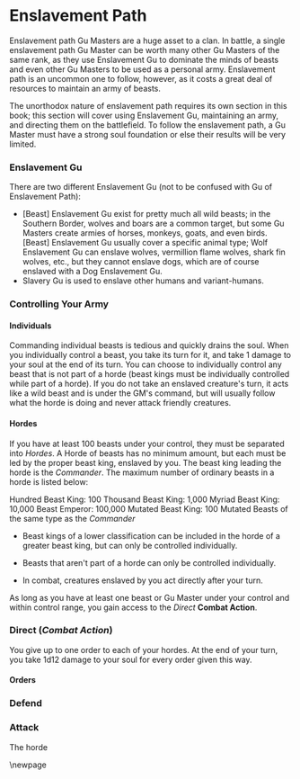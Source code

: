 # Enslavement Path

Enslavement path Gu Masters are a huge asset to a clan. In battle, a single enslavement path Gu Master can be worth many other Gu Masters of the same rank, as they use Enslavement Gu to dominate the minds of beasts and even other Gu Masters to be used as a personal army. Enslavement path is an uncommon one to follow, however, as it costs a great deal of resources to maintain an army of beasts.

The unorthodox nature of enslavement path requires its own section in this book; this section will cover using Enslavement Gu, maintaining an army, and directing them on the battlefield. To follow the enslavement path, a Gu Master must have a strong soul foundation or else their results will be very limited.

### Enslavement Gu

There are two different Enslavement Gu (not to be confused with Gu of Enslavement Path):
- [Beast] Enslavement Gu exist for pretty much all wild beasts; in the Southern Border, wolves and boars are a common target, but some Gu Masters create armies of horses, monkeys, goats, and even birds. [Beast] Enslavement Gu usually cover a specific animal type; Wolf Enslavement Gu can enslave wolves, vermillion flame wolves, shark fin wolves, etc., but they cannot enslave dogs, which are of course enslaved with a Dog Enslavement Gu.
- Slavery Gu is used to enslave other humans and variant-humans.

### Controlling Your Army

#### Individuals
Commanding individual beasts is tedious and quickly drains the soul. When you individually control a beast, you take its turn for it, and take 1 damage to your soul at the end of its turn. You can choose to individually control any beast that is not part of a horde (beast kings must be individually controlled while part of a horde). If you do not take an enslaved creature's turn, it acts like a wild beast and is under the GM's command, but will usually follow what the horde is doing and never attack friendly creatures.

#### Hordes
If you have at least 100 beasts under your control, they must be separated into *Hordes*. A Horde of beasts has no minimum amount, but each must be led by the proper beast king, enslaved by you. The beast king leading the horde is the *Commander*. The maximum number of ordinary beasts in a horde is listed below:

Hundred Beast King: 100
Thousand Beast King: 1,000
Myriad Beast King: 10,000
Beast Emperor: 100,000
Mutated Beast King: 100 Mutated Beasts of the same type as the *Commander*

- Beast kings of a lower classification can be included in the horde of a greater beast king, but can only be controlled individually.

- Beasts that aren't part of a horde can only be controlled individually.

- In combat, creatures enslaved by you act directly after your turn.


As long as you have at least one beast or Gu Master under your control and within control range, you gain access to the *Direct* **Combat Action**.
### Direct (*Combat Action*)
You give up to one order to each of your hordes. At the end of your turn, you take 1d12 damage to your soul for every order given this way.

#### Orders

### Defend

### Attack
The horde

\newpage